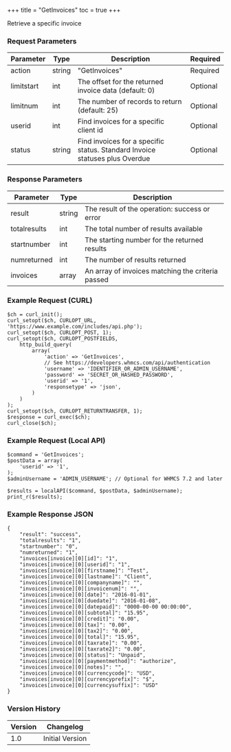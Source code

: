 +++
title = "GetInvoices"
toc = true
+++

Retrieve a specific invoice

### Request Parameters

| Parameter | Type | Description | Required |
| --------- | ---- | ----------- | -------- |
| action | string | "GetInvoices" | Required |
| limitstart | int | The offset for the returned invoice data (default: 0) | Optional |
| limitnum | int | The number of records to return (default: 25) | Optional |
| userid | int | Find invoices for a specific client id | Optional |
| status | string | Find invoices for a specific status. Standard Invoice statuses plus Overdue | Optional |

### Response Parameters

| Parameter | Type | Description |
| --------- | ---- | ----------- |
| result | string | The result of the operation: success or error |
| totalresults | int | The total number of results available |
| startnumber | int | The starting number for the returned results |
| numreturned | int | The number of results returned |
| invoices | array | An array of invoices matching the criteria passed |


### Example Request (CURL)

```
$ch = curl_init();
curl_setopt($ch, CURLOPT_URL, 'https://www.example.com/includes/api.php');
curl_setopt($ch, CURLOPT_POST, 1);
curl_setopt($ch, CURLOPT_POSTFIELDS,
    http_build_query(
        array(
            'action' => 'GetInvoices',
            // See https://developers.whmcs.com/api/authentication
            'username' => 'IDENTIFIER_OR_ADMIN_USERNAME',
            'password' => 'SECRET_OR_HASHED_PASSWORD',
            'userid' => '1',
            'responsetype' => 'json',
        )
    )
);
curl_setopt($ch, CURLOPT_RETURNTRANSFER, 1);
$response = curl_exec($ch);
curl_close($ch);
```


### Example Request (Local API)

```
$command = 'GetInvoices';
$postData = array(
    'userid' => '1',
);
$adminUsername = 'ADMIN_USERNAME'; // Optional for WHMCS 7.2 and later

$results = localAPI($command, $postData, $adminUsername);
print_r($results);
```


### Example Response JSON

```
{
    "result": "success",
    "totalresults": "1",
    "startnumber": "0",
    "numreturned": "1",
    "invoices[invoice][0][id]": "1",
    "invoices[invoice][0][userid]": "1",
    "invoices[invoice][0][firstname]": "Test",
    "invoices[invoice][0][lastname]": "Client",
    "invoices[invoice][0][companyname]": "",
    "invoices[invoice][0][invoicenum]": "",
    "invoices[invoice][0][date]": "2016-01-01",
    "invoices[invoice][0][duedate]": "2016-01-08",
    "invoices[invoice][0][datepaid]": "0000-00-00 00:00:00",
    "invoices[invoice][0][subtotal]": "15.95",
    "invoices[invoice][0][credit]": "0.00",
    "invoices[invoice][0][tax]": "0.00",
    "invoices[invoice][0][tax2]": "0.00",
    "invoices[invoice][0][total]": "15.95",
    "invoices[invoice][0][taxrate]": "0.00",
    "invoices[invoice][0][taxrate2]": "0.00",
    "invoices[invoice][0][status]": "Unpaid",
    "invoices[invoice][0][paymentmethod]": "authorize",
    "invoices[invoice][0][notes]": "",
    "invoices[invoice][0][currencycode]": "USD",
    "invoices[invoice][0][currencyprefix]": "$",
    "invoices[invoice][0][currencysuffix]": "USD"
}
```


### Version History

| Version | Changelog |
| ------- | --------- |
| 1.0 | Initial Version |
